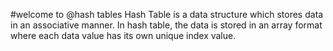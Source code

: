 #welcome to @hash tables
Hash Table is a data structure which stores data in an associative manner. In hash table, the data is stored in an array format where each data value has its own unique index value.

